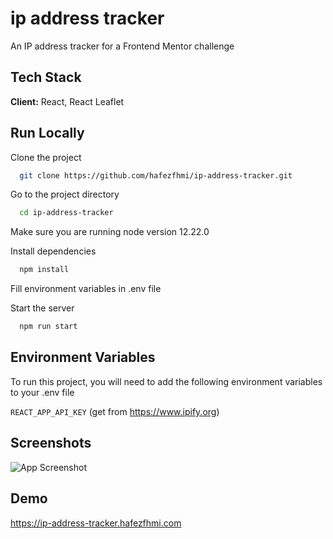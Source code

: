 
# ip address tracker

An IP address tracker for a Frontend Mentor challenge 

## Tech Stack

**Client:** React, React Leaflet

## Run Locally

Clone the project

```bash
  git clone https://github.com/hafezfhmi/ip-address-tracker.git
```

Go to the project directory

```bash
  cd ip-address-tracker
```

Make sure you are running node version 12.22.0

Install dependencies

```bash
  npm install
```

Fill environment variables in .env file

Start the server

```bash
  npm run start
```

## Environment Variables

To run this project, you will need to add the following environment variables to your .env file

`REACT_APP_API_KEY` (get from https://www.ipify.org)

## Screenshots

![App Screenshot](./public/images/Capture.PNG)

## Demo

https://ip-address-tracker.hafezfhmi.com

